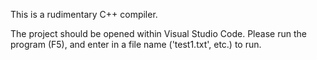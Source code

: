 This is a rudimentary C++ compiler.

The project should be opened within Visual Studio Code. Please run the program (F5), and enter in a file name ('test1.txt', etc.) to run.
